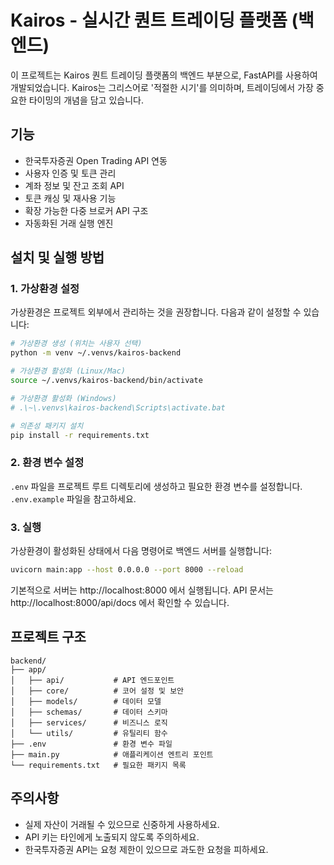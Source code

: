 # Kairos - 실시간 퀀트 트레이딩 플랫폼 (백엔드)

이 프로젝트는 Kairos 퀀트 트레이딩 플랫폼의 백엔드 부분으로, FastAPI를 사용하여 개발되었습니다. Kairos는 그리스어로 '적절한 시기'를 의미하며, 트레이딩에서 가장 중요한 타이밍의 개념을 담고 있습니다.

## 기능

- 한국투자증권 Open Trading API 연동
- 사용자 인증 및 토큰 관리
- 계좌 정보 및 잔고 조회 API
- 토큰 캐싱 및 재사용 기능
- 확장 가능한 다중 브로커 API 구조
- 자동화된 거래 실행 엔진

## 설치 및 실행 방법

### 1. 가상환경 설정

가상환경은 프로젝트 외부에서 관리하는 것을 권장합니다. 다음과 같이 설정할 수 있습니다:

```bash
# 가상환경 생성 (위치는 사용자 선택)
python -m venv ~/.venvs/kairos-backend

# 가상환경 활성화 (Linux/Mac)
source ~/.venvs/kairos-backend/bin/activate

# 가상환경 활성화 (Windows)
# .\~\.venvs\kairos-backend\Scripts\activate.bat

# 의존성 패키지 설치
pip install -r requirements.txt
```

### 2. 환경 변수 설정

`.env` 파일을 프로젝트 루트 디렉토리에 생성하고 필요한 환경 변수를 설정합니다. `.env.example` 파일을 참고하세요.

### 3. 실행

가상환경이 활성화된 상태에서 다음 명령어로 백엔드 서버를 실행합니다:

```bash
uvicorn main:app --host 0.0.0.0 --port 8000 --reload
```

기본적으로 서버는 http://localhost:8000 에서 실행됩니다.
API 문서는 http://localhost:8000/api/docs 에서 확인할 수 있습니다.

## 프로젝트 구조

```
backend/
├── app/
│   ├── api/           # API 엔드포인트
│   ├── core/          # 코어 설정 및 보안
│   ├── models/        # 데이터 모델
│   ├── schemas/       # 데이터 스키마
│   ├── services/      # 비즈니스 로직
│   └── utils/         # 유틸리티 함수
├── .env               # 환경 변수 파일
├── main.py            # 애플리케이션 엔트리 포인트
└── requirements.txt   # 필요한 패키지 목록
```

## 주의사항

- 실제 자산이 거래될 수 있으므로 신중하게 사용하세요.
- API 키는 타인에게 노출되지 않도록 주의하세요.
- 한국투자증권 API는 요청 제한이 있으므로 과도한 요청을 피하세요. 